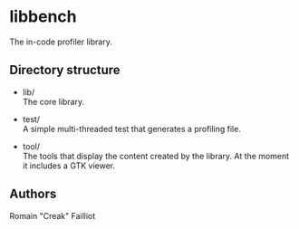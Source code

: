 libbench
========

The in-code profiler library.

Directory structure
-------------------

* lib/  
  The core library.

* test/  
  A simple multi-threaded test that generates a profiling file.

* tool/  
  The tools that display the content created by the library. At the moment it includes a GTK 
viewer.

Authors
-------

Romain "Creak" Failliot
